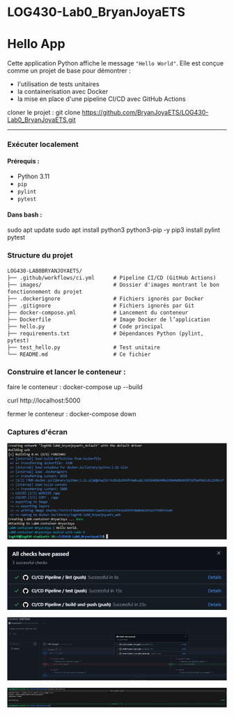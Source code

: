 # LOG430-Lab0_BryanJoyaETS

# Hello App

Cette application Python affiche le message `"Hello World"`.
Elle est conçue comme un projet de base pour démontrer :

- l'utilisation de tests unitaires
- la containerisation avec Docker
- la mise en place d'une pipeline CI/CD avec GitHub Actions

cloner le projet : git clone https://github.com/BryanJoyaETS/LOG430-Lab0_BryanJoyaETS.git

---

### Exécuter localement

#### Prérequis :
- Python 3.11
- `pip`
- `pylint`
- `pytest`

#### Dans bash :

sudo apt update
sudo apt install python3 python3-pip -y
pip3 install pylint pytest

### Structure du projet

```text
LOG430-LAB0BRYANJOYAETS/
├── .github/workflows/ci.yml      # Pipeline CI/CD (GitHub Actions)
├── images/                       # Dossier d'images montrant le bon fonctionnement du projet
├── .dockerignore                 # Fichiers ignorés par Docker
├── .gitignore                    # Fichiers ignorés par Git
├── docker-compose.yml            # Lancement du conteneur
├── Dockerfile                    # Image Docker de l’application
├── hello.py                      # Code principal
├── requirements.txt              # Dépendances Python (pylint, pytest)
├── test_hello.py                 # Test unitaire
└── README.md                     # Ce fichier
```
                  

### Construire et lancer le conteneur :

faire le conteneur : docker-compose up --build

curl http://localhost:5000

fermer le conteneur : docker-compose down

### Captures d'écran

![création du conteneur](/images/image.png)



![pipeline CI/CD](/images/image2.png)



![pipeline CI/CD](/images/image-1.png)



![pytest](/images/image3.png)